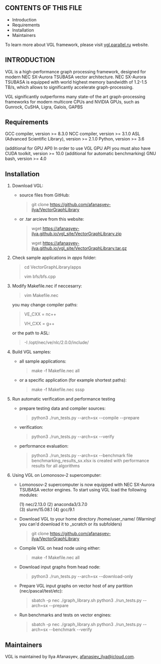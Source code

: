 CONTENTS OF THIS FILE
---------------------

 * Introduction
 * Requirements
 * Installation
 * Maintainers

To learn more about VGL framework, please visit [vgl.parallel.ru](https://vgl.parallel.ru) website.

INTRODUCTION
------------
 
 VGL is a high-performance graph processing framework, designed for modern NEC SX-Aurora TSUBASA vector architecture. NEC SX-Aurora TSUBASA is equipped with world highest memory bandwidth of 1.2-1.5 TB/s, which allows to significantly accelerate graph-processing.
 
 VGL significantly outperforms many state-of the art graph-processing frameworks for modern multicore CPUs and NVIDIA GPUs, such as Gunrock, CuSHA, Ligra, Galois, GAPBS
 
Requirements
------------
 
 GCC compiler, version >= 8.3.0
 NCC compiler, version >= 3.1.0
 ASL (Advanced Scientific Library), version >= 2.1.0
 Python, version >= 3.6
 
 (additional for GPU API) In order to use VGL GPU API you must also have CUDA toolkit, version >= 10.0
 (additional for automatic benchmarking) GNU bash, version >= 4.0
 
Installation
------------
 
 1. Download VGL:
 
     - source files from GitHub:
         > git clone https://github.com/afanasyev-ilya/VectorGraphLibrary
 
     - or .tar arcieve from this website:
 
         > wget https://afanasyev-ilya.github.io/vgl_site/VectorGraphLibrary.zip
         >                               
         > wget https://afanasyev-ilya.github.io/vgl_site/VectorGraphLibrary.tar.gz
 
 2. Check sample applications in _apps_ folder:
 
     > cd VectorGraphLibrary/apps
     >
     > vim bfs/bfs.cpp
 
 3. Modify Makefile.nec if neccesarry:
     > vim Makefile.nec
     
     you may change compiler paths:
     > VE_CXX = nc++
     > 
     > VH_CXX = g++
     
     or the path to ASL:
     > -I /opt/nec/ve/nlc/2.0.0/include/
 
 4. Build VGL samples:
     - all sample applications:
       > make -f Makefile.nec all

     - or a specific application (for example shortest paths):
       > make -f Makefile.nec sssp
       
 5. Run automatic verification and performance testing
     - prepare testing data and compiler sources:
       > python3 ./run_tests.py --arch=sx --compile --prepare
     - verification:
       > python3 ./run_tests.py --arch=sx --verify
     - performance evaluation:
       > python3 ./run_tests.py --arch=sx  --benchmark
       > file benchmarking_results_sx.xlsx is created with performance results for all algorithms

 6. Using VGL on Lomonosov-2 supercomputer:
     - Lomonosov-2 supercomputer is now equipped with NEC SX-Aurora TSUBASA vector engines.
     To start using VGL load the following modules:
    
        (1) nec/2.13.0 
        (2) anaconda3/3.7.0  
        (3) slurm/15.08.1
        (4) gcc/9.1
    
    - Download VGL to your home directory /home/user_name/ (Warning! you can'd download it to _scratch or its subfolders)
      > git clone https://github.com/afanasyev-ilya/VectorGraphLibrary

    - Compile VGL on head node using either:
      > make -f Makefile.nec all

    - Download input graphs from head node:
      > python3 ./run_tests.py --arch=sx --download-only

    - Prepare VGL input graphs on vector host of any partition (nec/pascal/test/etc):
      > sbatch -p nec ./graph_library.sh python3 ./run_tests.py --arch=sx --prepare

    - Run benchmarks and tests on vector engines:
      > sbatch -p nec ./graph_library.sh python3 ./run_tests.py --arch=sx --benchmark --verify

Maintainers
------------
 
 VGL is maintained by Ilya Afanasyev, afanasiev_ilya@icloud.com.